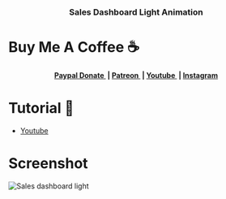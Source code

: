 <h3 align="center">Sales Dashboard Light Animation</h3>

# Buy Me A Coffee ☕
<p align="center">
	<b>
		<a href="https://www.paypal.me/am523">
			Paypal Donate
		</a>&nbsp;|
		<a href="https://www.patreon.com/user/creators?u=43122521">
			Patreon
		</a>&nbsp;|
		<a href="https://www.youtube.com/channel/UCwI8AQlBewsdxbyk2r4n9CQ">
			Youtube
		</a>&nbsp;|
		<a href="https://www.instagram.com/0x0000523am/">
			Instagram
		</a>
	</b>
  </p>
  


# Tutorial 📸
- <a href="https://youtu.be/_QdbL5WhxLE">
			Youtube
		</a> 

# Screenshot
![Sales dashboard light](https://user-images.githubusercontent.com/61135648/95955536-2e67cc80-0e27-11eb-9b82-96abe45c4c87.gif)



